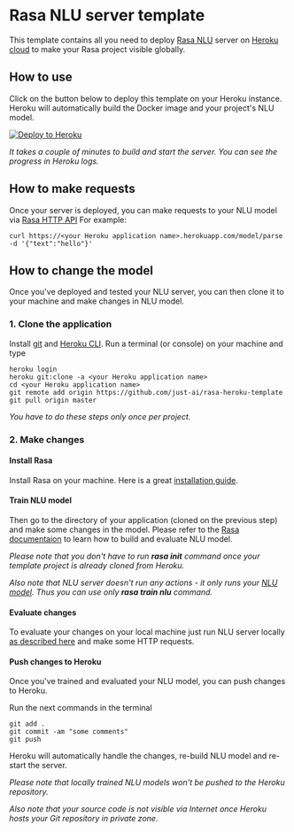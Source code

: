 # Rasa NLU server template

This template contains all you need to deploy [Rasa NLU](https://rasa.com/) server on [Heroku cloud](https://heroku.com) to make your Rasa project visible globally.

## How to use

Click on the button below to deploy this template on your Heroku instance.
Heroku will automatically build the Docker image and your project's NLU model.

[![Deploy to Heroku](https://camo.githubusercontent.com/83b0e95b38892b49184e07ad572c94c8038323fb/68747470733a2f2f7777772e6865726f6b7563646e2e636f6d2f6465706c6f792f627574746f6e2e737667)](https://heroku.com/deploy?template=https://github.com/poojasingh-code/chatbotRasa)

_It takes a couple of minutes to build and start the server. You can see the progress in Heroku logs._

## How to make requests

Once your server is deployed, you can make requests to your NLU model via [Rasa HTTP API](https://rasa.com/docs/rasa/api/http-api/#operation/parseModelMessage)
For example:

`curl https://<your Heroku application name>.herokuapp.com/model/parse -d '{"text":"hello"}'`

## How to change the model

Once you've deployed and tested your NLU server, you can then clone it to your machine and make changes in NLU model.

### 1. Clone the application

Install [git](https://git-scm.com/downloads) and [Heroku CLI](https://devcenter.heroku.com/articles/heroku-cli#download-and-install).
Run a terminal (or console) on your machine and type

```
heroku login
heroku git:clone -a <your Heroku application name>
cd <your Heroku application name>
git remote add origin https://github.com/just-ai/rasa-heroku-template
git pull origin master
```

_You have to do these steps only once per project._

### 2. Make changes

#### Install Rasa

Install Rasa on your machine. Here is a great [installation guide](https://rasa.com/docs/rasa/user-guide/installation/).

#### Train NLU model

Then go to the directory of your application (cloned on the previous step) and make some changes in the model.
Please refer to the [Rasa documentaion](https://rasa.com/docs/rasa/user-guide/rasa-tutorial/) to learn how to build and evaluate NLU model.

_Please note that you don't have to run **rasa init** command once your template project is already cloned from Heroku._

_Also note that NLU server doesn't run any actions - it only runs your [NLU model](https://rasa.com/docs/rasa/nlu/using-nlu-only/). Thus you can use only **rasa train nlu** command._

#### Evaluate changes

To evaluate your changes on your local machine just run NLU server locally [as described here](https://rasa.com/docs/rasa/nlu/using-nlu-only/) and make some HTTP requests.

#### Push changes to Heroku

Once you've trained and evaluated your NLU model, you can push changes to Heroku.

Run the next commands in the terminal

```
git add .
git commit -am "some comments"
git push
```

Heroku will automatically handle the changes, re-build NLU model and re-start the server.

_Please note that locally trained NLU models won't be pushed to the Heroku repository._

_Also note that your source code is not visible via Internet once Heroku hosts your Git repository in private zone._

